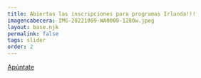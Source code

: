 ```yaml
---
title: Abiertas las inscripciones para programas Irlanda!!!
imagencabecera: IMG-20221009-WA0000-1280w.jpeg
layout: base.njk
permalink: false
tags: slider
order: 2
---
```


[Apúntate](/inscripcion/)
